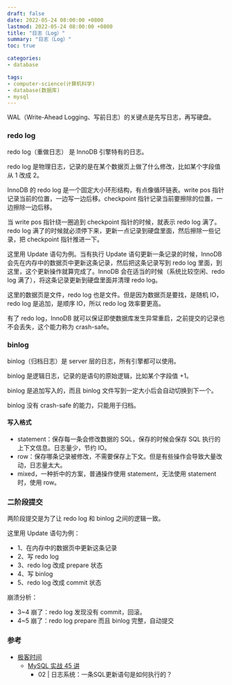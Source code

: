 ```yaml
---
draft: false
date: 2022-05-24 08:00:00 +0800
lastmod: 2022-05-24 08:00:00 +0800
title: "日志（Log）"
summary: "日志（Log）"
toc: true

categories:
- database

tags:
- computer-science(计算机科学)
- database(数据库)
- mysql
---
```


WAL（Write-Ahead Logging、写前日志）的关键点是先写日志，再写硬盘。

### redo log

redo log（重做日志） 是 InnoDB 引擎特有的日志。

redo log 是物理日志，记录的是在某个数据页上做了什么修改，比如某个字段值从 1 改成 2。

InnoDB 的 redo log 是一个固定大小环形结构，有点像循环链表。write pos 指针记录当前的位置，一边写一边后移。checkpoint 指针记录当前要擦除的位置，一边擦除一边后移。

当 write pos 指针绕一圈追到 checkpoint 指针的时候，就表示 redo log 满了。redo log 满了的时候就必须停下来，更新一点记录到硬盘里面，然后擦除一些记录，把 checkpoint 指针推进一下。

这里用 Update 语句为例。当有执行 Update 语句更新一条记录的时候，InnoDB 会先在内存中的数据页中更新这条记录，然后把这条记录写到 redo log 里面，到这里，这个更新操作就算完成了。InnoDB 会在适当的时候（系统比较空闲、redo log 满了），将这条记录更新到硬盘里面并清理 redo log。

这里的数据页是文件，redo log 也是文件。但是因为数据页是要找，是随机 IO，redo log 是追加，是顺序 IO，所以 redo log 效率要更高。

有了 redo log，InnoDB 就可以保证即使数据库发生异常重启，之前提交的记录也不会丢失，这个能力称为 crash-safe。

### binlog

binlog（归档日志）是 server 层的日志，所有引擎都可以使用。

binlog 是逻辑日志，记录的是语句的原始逻辑，比如某个字段值 +1。

binlog 是追加写入的，而且 binlog 文件写到一定大小后会自动切换到下一个。

binlog 没有 crash-safe 的能力，只能用于归档。

#### 写入格式

- statement：保存每一条会修改数据的 SQL，保存的时候会保存 SQL 执行的上下文信息。日志量少，节约 IO。
- row：保存哪条记录被修改，不需要保存上下文。但是有些操作会导致大量改动，日志量太大。
- mixed，一种折中的方案，普通操作使用 statement，无法使用 statement 时，使用 row。

### 二阶段提交

两阶段提交是为了让 redo log 和 binlog 之间的逻辑一致。

这里用 Update 语句为例：

- 1、在内存中的数据页中更新这条记录
- 2、写 redo log 
- 3、redo log 改成 prepare 状态
- 4、写 binlog
- 5、redo log 改成 commit 状态

崩溃分析：

- 3~4 崩了：redo log 发现没有 commit，回滚。
- 4~5 崩了：redo log prepare 而且 binlog 完整，自动提交

### 参考

- [极客时间](https://time.geekbang.org/)
  - [MySQL 实战 45 讲](https://time.geekbang.org/column/intro/100020801?tab=catalog)
    - 02 | 日志系统：一条SQL更新语句是如何执行的？